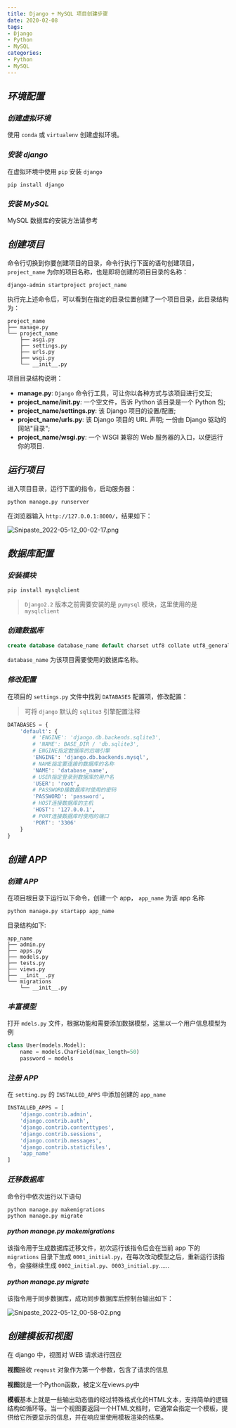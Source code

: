 ```yaml
---
title: Django + MySQL 项目创建步骤
date: 2020-02-08
tags:
- Django
- Python
- MySQL
categories:
- Python
- MySQL
---
```


## ***环境配置***

### ***创建虚拟环境***

使用 `conda` 或 `virtualenv` 创建虚拟环境。

### ***安装 django***

在虚拟环境中使用 `pip` 安装 `django`

```shell
pip install django
```

### ***安装 MySQL***

MySQL 数据库的安装方法请参考

## ***创建项目***

命令行切换到你要创建项目的目录，命令行执行下面的语句创建项目，`project_name` 为你的项目名称，也是即将创建的项目目录的名称：

```shell
django-admin startproject project_name
```

执行完上述命令后，可以看到在指定的目录位置创建了一个项目目录，此目录结构为：

```
project_name
├── manage.py
└── project_name
    ├── asgi.py
    ├── settings.py
    ├── urls.py
    ├── wsgi.py
    └── __init__.py
```

项目目录结构说明：
- **manage.py**: `Django` 命令行工具，可让你以各种方式与该项目进行交互;
- **project_name/__init__.py**: 一个空文件，告诉 Python 该目录是一个 Python 包;
- **project_name/settings.py**: 该 Django 项目的设置/配置;
- **project_name/urls.py**: 该 Django 项目的 URL 声明; 一份由 Django 驱动的网站"目录";
- **project_name/wsgi.py**:  一个 WSGI 兼容的 Web 服务器的入口，以便运行你的项目.

## ***运行项目***

进入项目目录，运行下面的指令，启动服务器：

```shell
python manage.py runserver
```

在浏览器输入 `http://127.0.0.1:8000/`，结果如下：

![Snipaste_2022-05-12_00-02-17.png](https://s2.loli.net/2022/05/12/7ydt8fP9skXVTNE.png)

## ***数据库配置***

### ***安装模块***

```shell
pip install mysqlclient
```

> `Django2.2` 版本之前需要安装的是 `pymysql` 模块，这里使用的是 `mysqlclient`

### ***创建数据库***

```sql
create database database_name default charset utf8 collate utf8_general_ci; 
```

`database_name` 为该项目需要使用的数据库名称。

### ***修改配置***

在项目的 `settings.py` 文件中找到 `DATABASES` 配置项，修改配置：

> 可将 `django` 默认的 `sqlite3` 引擎配置注释

```python
DATABASES = {
    'default': {
        # 'ENGINE': 'django.db.backends.sqlite3',
        # 'NAME': BASE_DIR / 'db.sqlite3',
        # ENGINE指定数据库的后端引擎
        'ENGINE': 'django.db.backends.mysql',
        # NAME指定要连接的数据库的名称
        'NAME': 'database_name',
        # USER指定登录到数据库的用户名
        'USER': 'root',
        # PASSWORD接数据库时使用的密码
        'PASSWORD': 'password',
        # HOST连接数据库的主机
        'HOST': '127.0.0.1',
        # PORT连接数据库时使用的端口
        'PORT': '3306'
    }
}
```

## ***创建 APP***

### ***创建 APP***
在项目根目录下运行以下命令，创建一个 app， `app_name` 为该 app 名称

```shell
python manage.py startapp app_name
```

目录结构如下:

```
app_name
├── admin.py
├── apps.py
├── models.py
├── tests.py
├── views.py
├── __init__.py
└── migrations
    └── __init__.py
```


### ***丰富模型***

打开 `mdels.py` 文件，根据功能和需要添加数据模型，这里以一个用户信息模型为例

```python
class User(models.Model):
    name = models.CharField(max_length=50)
    password = models
```

### ***注册 APP***

在 `setting.py` 的 `INSTALLED_APPS` 中添加创建的 `app_name`

```python
INSTALLED_APPS = [
    'django.contrib.admin',
    'django.contrib.auth',
    'django.contrib.contenttypes',
    'django.contrib.sessions',
    'django.contrib.messages',
    'django.contrib.staticfiles',
    'app_name'
]
```

### ***迁移数据库***

命令行中依次运行以下语句

```shell
python manage.py makemigrations
python manage.py migrate
```

#### ***python manage.py makemigrations***

该指令用于生成数据库迁移文件，初次运行该指令后会在当前 app 下的 `migrations` 目录下生成 `0001_initial.py`，在每次改动模型之后，重新运行该指令，会接继续生成 `0002_initial.py`、`0003_initial.py`……

#### ***python manage.py migrate***

该指令用于同步数据库，成功同步数据库后控制台输出如下：

![Snipaste_2022-05-12_00-58-02.png](https://s2.loli.net/2022/05/12/3hkDOQcRbqMW1GT.png)

## ***创建模板和视图***

在 django 中，视图对 WEB 请求进行回应

**视图**接收 `reqeust` 对象作为第一个参数，包含了请求的信息

**视图**就是一个Python函数，被定义在views.py中

**模板**基本上就是一些输出动态值的经过特殊格式化的HTML文本，支持简单的逻辑结构如循环等。当一个视图要返回一个HTML文档时，它通常会指定一个模板，提供给它所要显示的信息，并在响应里使用模板渲染的结果。





